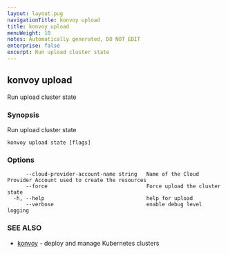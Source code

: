 ```yaml
---
layout: layout.pug
navigationTitle: konvoy upload
title: konvoy upload
menuWeight: 10
notes: Automatically generated, DO NOT EDIT
enterprise: false
excerpt: Run upload cluster state
---
```


## konvoy upload

Run upload cluster state

### Synopsis

Run upload cluster state

```
konvoy upload state [flags]
```

### Options

```
      --cloud-provider-account-name string   Name of the Cloud Provider Account used to create the resources
      --force                                Force upload the cluster state
  -h, --help                                 help for upload
      --verbose                              enable debug level logging
```

### SEE ALSO

* [konvoy](../)	 - deploy and manage Kubernetes clusters

